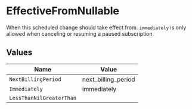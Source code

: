 # EffectiveFromNullable

When this scheduled change should take effect from. `immediately` is only allowed when canceling or resuming a paused subscription.


## Values

| Name                     | Value                    |
| ------------------------ | ------------------------ |
| `NextBillingPeriod`      | next_billing_period      |
| `Immediately`            | immediately              |
| `LessThanNilGreaterThan` | <nil>                    |
